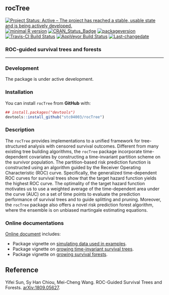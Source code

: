 
**rocTree**
-----------

[![Project Status: Active – The project has reached a stable, usable state and is being actively developed.](http://www.repostatus.org/badges/latest/active.svg)](http://www.repostatus.org/#active) [![minimal R version](https://img.shields.io/badge/R%3E%3D-3.4.0-6666ff.svg)](https://cran.r-project.org/) [![CRAN\_Status\_Badge](http://www.r-pkg.org/badges/version/rocTree)](https://cran.r-project.org/package=rocTree) [![packageversion](https://img.shields.io/badge/Package%20version-1.0.0-orange.svg?style=flat-square)](commits/master) [![Travis-CI Build Status](https://travis-ci.org/stc04003/rocTree.svg?branch=master)](https://travis-ci.org/stc04003/rocTree) [![AppVeyor Build Status](https://ci.appveyor.com/api/projects/status/github/stc04003/rocTree?branch=master&svg=true)](https://ci.appveyor.com/project/stc04003/rocTree) [![Last-changedate](https://img.shields.io/badge/last%20change-2019--05--14-yellowgreen.svg)](/commits/master)

<!-- README.md is generated from README.Rmd. Please edit that file -->
### ROC-guided survival trees and forests

------------------------------------------------------------------------

### Development

The package is under active development.

### Installation

You can install `rocTree` from **GitHub** with:

``` r
## install.packages("devtools")
devtools::install_github("stc04003/rocTree")
```

### Description

The `rocTree` provides implementations to a unified framework for tree-structured analysis with censored survival outcomes. Different from many existing tree building algorithms, the `rocTree` package incorporate time-dependent covariates by constructing a time-invariant partition scheme on the survivor population. The partition-based risk prediction function is constructed using an algorithm guided by the Receiver Operating Characteristic (ROC) curve. Specifically, the generalized time-dependent ROC curves for survival trees show that the target hazard function yields the highest ROC curve. The optimality of the target hazard function motivates us to use a weighted average of the time-dependent area under the curve (AUC) on a set of time points to evaluate the prediction performance of survival trees and to guide splitting and pruning. Moreover, the `rocTree` package also offers a novel risk prediction forest algorithm, where the ensemble is on unbiased martingale estimating equations.

### Online documentations

[Online document](https://www.sychiou.com/rocTree/index.html) includes:

-   Package vignette on [simulating data used in examples](https://www.sychiou.com/rocTree/articles/rocTree-sim.html).
-   Package vignette on [growing time-invariant survival trees](https://www.sychiou.com/rocTree/articles/rocTree-tree.html).
-   Package vignette on [growing survival forests](https://www.sychiou.com/rocTree/articles/rocTree-forest.html).

Reference
---------

Yifei Sun, Sy Han Chiou, Mei-Cheng Wang. ROC-Guided Survival Trees and Forests. [arXiv:1809.05627](https://arxiv.org/abs/1809.05627).
